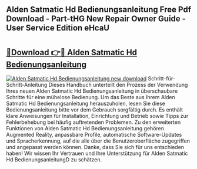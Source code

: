 ## Alden Satmatic Hd Bedienungsanleitung Free Pdf Download - Part-tHG New Repair Owner Guide - User Service Edition eHcaU

# <h2><a href="http://df4t48l.blite.top/?on=Alden+Satmatic+Hd+Bedienungsanleitung">🔗Download 👉🔴 Alden Satmatic Hd Bedienungsanleitung</a></h2>

[![Alden Satmatic Hd Bedienungsanleitung new download](https://i.imgur.com/lujVjoI.png)](http://df4t48l.blite.top/?on=Alden+Satmatic+Hd+Bedienungsanleitung)
Schritt-für-Schritt-Anleitung Dieses Handbuch unterteilt den Prozess der Verwendung Ihres neuen Alden Satmatic Hd Bedienungsanleitung in überschaubare Schritte für eine mühelose Bedienung. Um das Beste aus Ihrem Alden Satmatic Hd Bedienungsanleitung herauszuholen, lesen Sie diese Bedienungsanleitung bitte vor dem Gebrauch sorgfältig durch. Es enthält klare Anweisungen für Installation, Einrichtung und Betrieb sowie Tipps zur Fehlerbehebung bei häufig auftretenden Problemen. Zu den erweiterten Funktionen von Alden Satmatic Hd Bedienungsanleitung gehören Augmented Reality, anpassbare Profile, automatische Software-Updates und Spracherkennung, auf die alle über die Benutzeroberfläche zugegriffen und angepasst werden können. Danke, dass Sie sich für uns entschieden haben! Wir wissen Ihr Vertrauen und Ihre Unterstützung für Alden Satmatic Hd BedienungsanleitungD zu schätzen.
